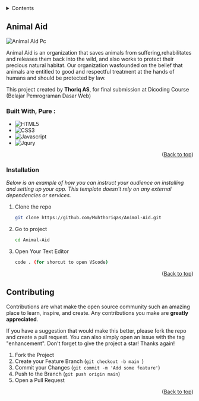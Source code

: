 
<!-- TABLE OF CONTENTS -->
<details>
  <summary>Contents</summary>
  <ol>
    <li>
      <a href="#animalaid">About The Project</a>
    </li>
    <li><a href="#installation">Installation</a>
    </li>
    <li><a href="#contributing">Contributing</a></li>
  </ol>
</details>



<!-- ABOUT THE PROJECT -->
## Animal Aid

![Animal Aid Pc](https://user-images.githubusercontent.com/72277295/210133735-dbf889de-2db1-4cbf-9bd6-e2413bc07bb2.png)

Animal Aid is an organization that saves animals from suffering,rehabilitates and releases them back into the wild, and also works
to protect their precious natural habitat. Our organization wasfounded on the belief that animals are entitled to good and respectful treatment at the hands of humans and should be protected by law.

This project created by <b>Thoriq AS</b>, for final submission at Dicoding Course (Belajar Pemrograman Dasar Web) 


### Built With, Pure :
* ![HTML5](https://img.shields.io/badge/HTML5-red?style=for-the-badge&logo=HTML5&logoColor=white)
* ![CSS3](https://img.shields.io/badge/CSS3-blue?style=for-the-badge&logo=CSS3&logoColor=white)
* ![Javascript](https://img.shields.io/badge/Javascript-yellow?style=for-the-badge&logo=javascript&logoColor=white)
* ![Jqury](https://img.shields.io/badge/Jqury-blue?style=for-the-badge&logo=jquery&logoColor=white)
<p align="right">(<a href="#readme-top">Back to top</a>)</p>



<!-- GETTING STARTED -->
### Installation

_Below is an example of how you can instruct your audience on installing and setting up your app. This template doesn't rely on any external dependencies or services._

1. Clone the repo
   ```sh
   git clone https://github.com/Muhthoriqas/Animal-Aid.git
   ```
2. Go to project
   ```sh
   cd Animal-Aid
   ```
3. Open Your Text Editor
   ```sh
   code . (for shorcut to open VScode)
   ```
 
<p align="right">(<a href="#readme-top">Back to top</a>)</p>

<!-- CONTRIBUTING -->
## Contributing

Contributions are what make the open source community such an amazing place to learn, inspire, and create. Any contributions you make are **greatly appreciated**.

If you have a suggestion that would make this better, please fork the repo and create a pull request. You can also simply open an issue with the tag "enhancement".
Don't forget to give the project a star! Thanks again!

1. Fork the Project
2. Create your Feature Branch (`git checkout -b main `)
3. Commit your Changes (`git commit -m 'Add some feature'`)
4. Push to the Branch (`git push origin main`)
5. Open a Pull Request

<p align="right">(<a href="#readme-top">Back to top</a>)</p>
